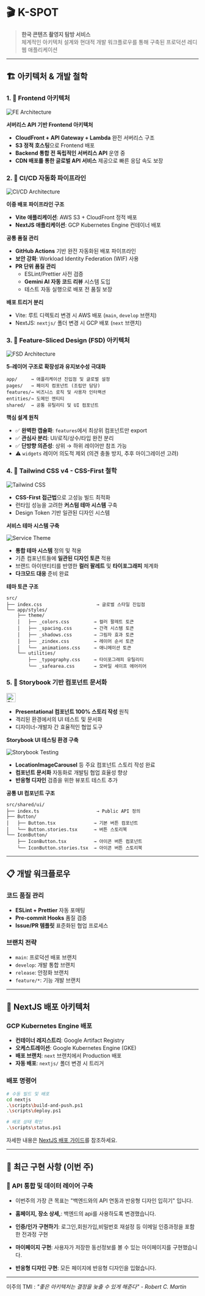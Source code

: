 # 🎬 K-SPOT

> **한국 콘텐츠 촬영지 탐방 서비스**  
> 체계적인 아키텍처 설계와 현대적 개발 워크플로우를 통해 구축된 프로덕션 레디 웹 애플리케이션

---

## 🏗️ 아키텍처 & 개발 철학

### 1. 🎯 Frontend 아키텍처

![FE Architecture](./public/FE-api2.png)

**서버리스 API 기반 Frontend 아키텍처**

- **CloudFront + API Gateway + Lambda** 완전 서버리스 구조
- **S3 정적 호스팅**으로 Frontend 배포
- **Backend 통합 전 독립적인 서버리스 API** 운영 중
- **CDN 배포를 통한 글로벌 API 서비스** 제공으로 빠른 응답 속도 보장

### 2. 🚀 CI/CD 자동화 파이프라인

![CI/CD Architecture](./public/1-CI-CD.png)

**이중 배포 파이프라인 구조**

- **Vite 애플리케이션**: AWS S3 + CloudFront 정적 배포
- **NextJS 애플리케이션**: GCP Kubernetes Engine 컨테이너 배포

**공통 품질 관리**
- **GitHub Actions** 기반 완전 자동화된 배포 파이프라인
- **보안 강화**: Workload Identity Federation (WIF) 사용
- **PR 단위 품질 관리**
  - ESLint/Prettier 사전 검증
  - **Gemini AI 자동 코드 리뷰** 시스템 도입
  - 테스트 자동 실행으로 배포 전 품질 보장

**배포 트리거 분리**
- Vite: 루트 디렉토리 변경 시 AWS 배포 (`main`, `develop` 브랜치)
- NextJS: `nextjs/` 폴더 변경 시 GCP 배포 (`next` 브랜치)

### 3. 📐 Feature-Sliced Design (FSD) 아키텍처

![FSD Architecture](./public/2-FSD.png)

**5-레이어 구조로 확장성과 유지보수성 극대화**

```
app/     → 애플리케이션 진입점 및 글로벌 설정
pages/   → 페이지 컴포넌트 (조립만 담당)
features/→ 비즈니스 로직 및 사용자 인터랙션
entities/→ 도메인 엔티티
shared/  → 공통 유틸리티 및 UI 컴포넌트
```

**핵심 설계 원칙**

- ✅ **완벽한 캡슐화**: `features`에서 최상위 컴포넌트만 export
- ✅ **관심사 분리**: UI/로직/상수/타입 완전 분리
- ✅ **단방향 의존성**: 상위 → 하위 레이어만 참조 가능
- ⚠️ `widgets` 레이어 의도적 제외 (의견 충돌 방지, 추후 마이그레이션 고려)

### 4. 🎨 Tailwind CSS v4 - CSS-First 철학

![Tailwind CSS](https://img.shields.io/badge/tailwind_css-38B2AC?style=for-the-badge&logo=tailwind-css&logoColor=white)

- **CSS-First 접근법**으로 고성능 빌드 최적화
- 런타임 성능을 고려한 **커스텀 테마 시스템** 구축
- Design Token 기반 일관된 디자인 시스템

**서비스 테마 시스템 구축**

![Service Theme](./public/3-ServiceTheme.png)

- **통합 테마 시스템** 정의 및 적용
- 기존 컴포넌트들에 **일관된 디자인 토큰** 적용
- 브랜드 아이덴티티를 반영한 **컬러 팔레트** 및 **타이포그래피** 체계화
- **다크모드 대응** 준비 완료

**테마 토큰 구조**

```
src/
├── index.css                    → 글로벌 스타일 진입점
└── app/styles/
    ├── theme/
    │   ├── _colors.css         → 컬러 팔레트 토큰
    │   ├── _spacing.css        → 간격 시스템 토큰
    │   ├── _shadows.css        → 그림자 효과 토큰
    │   ├── _zindex.css         → 레이어 순서 토큰
    │   └── _animations.css     → 애니메이션 토큰
    └── utilities/
        ├── _typography.css     → 타이포그래피 유틸리티
        └── _safearea.css       → 모바일 세이프 에어리어
```

### 5. 📖 Storybook 기반 컴포넌트 문서화

<img src="https://cdn.jsdelivr.net/gh/devicons/devicon/icons/storybook/storybook-original.svg" width="24" height="24" alt="Storybook">

- **Presentational 컴포넌트 100% 스토리 작성** 원칙
- 격리된 환경에서의 UI 테스트 및 문서화
- 디자이너-개발자 간 효율적인 협업 도구

**Storybook UI 테스팅 환경 구축**

![Storybook Testing](./public/4-storybook.png)

- **LocationImageCarousel** 등 주요 컴포넌트 스토리 작성 완료
- **컴포넌트 문서화** 자동화로 개발팀 협업 효율성 향상
- **반응형 디자인** 검증을 위한 뷰포트 테스트 추가

**공통 UI 컴포넌트 구조**

```
src/shared/ui/
├── index.ts                     → Public API 정의
├── Button/
│   ├── Button.tsx              → 기본 버튼 컴포넌트
│   └── Button.stories.tsx      → 버튼 스토리북
└── IconButton/
    ├── IconButton.tsx          → 아이콘 버튼 컴포넌트
    └── IconButton.stories.tsx  → 아이콘 버튼 스토리북
```

---

## 📋 개발 워크플로우

### 코드 품질 관리

- **ESLint + Prettier** 자동 포매팅
- **Pre-commit Hooks** 품질 검증
- **Issue/PR 템플릿** 표준화된 협업 프로세스

### 브랜치 전략

- `main`: 프로덕션 배포 브랜치
- `develop`: 개발 통합 브랜치
- `release`: 안정화 브랜치
- `feature/*`: 기능 개발 브랜치

---

## 🐳 NextJS 배포 아키텍처

### GCP Kubernetes Engine 배포

- **컨테이너 레지스트리**: Google Artifact Registry
- **오케스트레이션**: Google Kubernetes Engine (GKE)
- **배포 브랜치**: `next` 브랜치에서 Production 배포
- **자동 배포**: `nextjs/` 폴더 변경 시 트리거

### 배포 명령어

```bash
# 수동 빌드 및 배포
cd nextjs
.\scripts\build-and-push.ps1
.\scripts\deploy.ps1

# 배포 상태 확인
.\scripts\status.ps1
```

자세한 내용은 [NextJS 배포 가이드](./nextjs/README-DEPLOYMENT.md)를 참조하세요.

---

## 🚀 최근 구현 사항 (이번 주)

### 🔗 API 통합 및 데이터 레이어 구축

- 이번주의 가장 큰 목표는 "백엔드와의 API 연동과 반응형 디자인 입히기" 입니다.

- **홈페이지, 장소 상세,**: 백엔드의 api를 사용하도록 변경했습니다.
- **인증/인가 구현하기**: 로그인,회원가입,비밀번호 재설정 등 이메일 인증과정을 포함한 전과정 구현
- **마이페이지 구현**: 사용자가 저장한 동선정보를 볼 수 있는 마이페이지를 구현했습니다.
- **반응형 디자인 구현**: 모든 페이지에 반응형 디자인을 입혔습니다.


---

이주의 TMI :
_"좋은 아키텍처는 결정을 늦출 수 있게 해준다" - Robert C. Martin_

